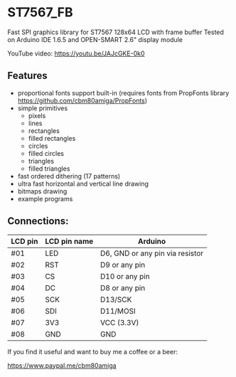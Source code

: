# ST7567_FB
Fast SPI graphics library for ST7567 128x64 LCD with frame buffer
Tested on Arduino IDE 1.6.5 and OPEN-SMART 2.6" display module

YouTube video:
https://youtu.be/JAJcGKE-0k0

## Features

- proportional fonts support built-in (requires fonts from PropFonts library https://github.com/cbm80amiga/PropFonts)
- simple primitives
  - pixels
  - lines
  - rectangles
  - filled rectangles
  - circles
  - filled circles
  - triangles
  - filled triangles
- fast ordered dithering (17 patterns)
- ultra fast horizontal and vertical line drawing
- bitmaps drawing
- example programs

## Connections:

|LCD pin|LCD pin name|Arduino|
|--|--|--|
 |#01| LED| D6, GND or any pin via resistor|
 |#02| RST| D9 or any pin|
 |#03| CS | D10 or any pin|
 |#04| DC | D8 or any pin|
 |#05| SCK| D13/SCK|
 |#06| SDI| D11/MOSI|
 |#07| 3V3| VCC (3.3V)|
 |#08| GND| GND|
 
If you find it useful and want to buy me a coffee or a beer:

https://www.paypal.me/cbm80amiga

